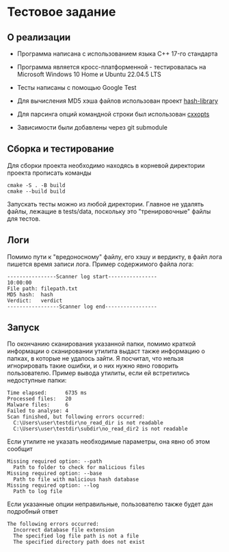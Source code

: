 # Тестовое задание

## О реализации

- Программа написана с использованием языка C++ 17-го стандарта
- Программа является кросс-платформенной - тестировалась на Microsoft Windows 10 Home и Ubuntu 22.04.5 LTS

- Тесты написаны с помощью Google Test

- Для вычисления MD5 хэша файлов использован проект [hash-library][https://github.com/stbrumme/hash-library]

- Для парсинга опций командной строки был использован [cxxopts][https://github.com/jarro2783/cxxopts]

- Зависимости были добавлены через git submodule


[https://github.com/stbrumme/hash-library]: https://github.com/stbrumme/hash-library
[https://github.com/jarro2783/cxxopts]: https://github.com/jarro2783/cxxopts

## Сборка и тестирование

Для сборки проекта необходимо находясь в корневой директории проекта прописать команды

```shell
cmake -S . -B build
cmake --build build
```

Запускать тесты можно из любой директории. Главное не удалять файлы, лежащие в tests/data, поскольку это "тренировочные" файлы для тестов.

## Логи

Помимо пути к "вредоносному" файлу, его хэшу и вердикту, в файл лога пишется время записи лога. Пример содержимого файла лога:

```
----------------Scanner log start----------------
10:00:00
File path: filepath.txt
MD5 hash:  hash
Verdict:   verdict
-----------------Scanner log end-----------------
```

## Запуск

По окончанию сканирования указанной папки, помимо краткой информации о сканировании утилита выдаст также информацию о папках, в которые не удалось зайти. Я посчитал, что нельзя игнорировать такие ошибки, и о них нужно явно говорить пользователю. Пример вывода утилиты, если ей встретились недоступные папки:

```
Time elapsed:      6735 ms
Processed files:   20
Malware files:     6
Failed to analyse: 4
Scan finished, but following errors occurred:
  C:\Users\user\testdir\no_read_dir is not readable
  C:\Users\user\testdir\subdir\no_read_dir2 is not readable
```

Если утилите не указать необходимые параметры, она явно об этом сообщит

```
Missing required option: --path
  Path to folder to check for malicious files
Missing required option: --base
  Path to file with malicious hash database
Missing required option: --log
  Path to log file
```

Если указанные опции неправильные, пользователю также будет дан подробный ответ

```
The following errors occurred:
  Incorrect database file extension
  The specified log file path is not a file
  The specified directory path does not exist
```
